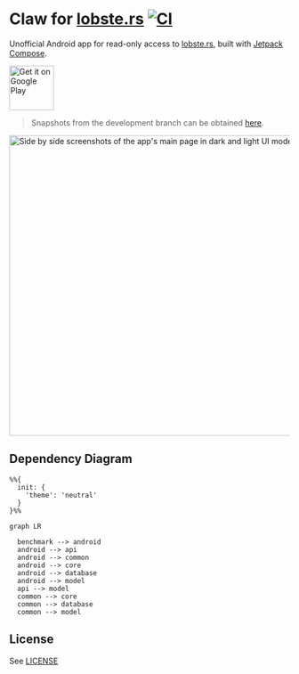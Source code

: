 # Claw for [lobste.rs](https://lobste.rs) [![CI](https://github.com/msfjarvis/compose-lobsters/actions/workflows/ci.yml/badge.svg)](https://github.com/msfjarvis/compose-lobsters/actions/workflows/ci.yml)

Unofficial Android app for read-only access to [lobste.rs](https://lobste.rs), built with [Jetpack Compose](https://developer.android.com/jetpack/compose).

<a href="https://play.google.com/store/apps/details?id=dev.msfjarvis.claw.android">
  <img src="https://play.google.com/intl/en_us/badges/static/images/badges/en_badge_web_generic.png"
       alt="Get it on Google Play"
       height="80" />
</a>

> Snapshots from the development branch can be obtained [here](https://github.com/msfjarvis/compose-lobsters/releases/tag/nightly).

<img src="https://github.com/msfjarvis/compose-lobsters/blob/main/.github/readme_feature.webp"
     alt="Side by side screenshots of the app's main page in dark and light UI modes"
     height="540" />

## Dependency Diagram

```mermaid
%%{
  init: {
    'theme': 'neutral'
  }
}%%

graph LR

  benchmark --> android
  android --> api
  android --> common
  android --> core
  android --> database
  android --> model
  api --> model
  common --> core
  common --> database
  common --> model

```
## License

See [LICENSE](LICENSE)